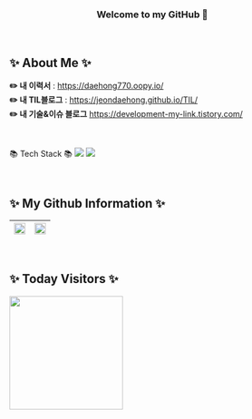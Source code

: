 <div align="center">
  
### Welcome to my GitHub 🚀

</div>

<br>

## ✨ About Me ✨
**✏️ 내 이력서** : https://daehong770.oopy.io/
<br>
**✏️ 내 TIL블로그** : https://jeondaehong.github.io/TIL/
<br>
**✏️ 내 기술&이슈 블로그** https://development-my-link.tistory.com/

<br>

📚 Tech Stack 📚
  <img src="https://img.shields.io/badge/Java-007396?style=flat&logo=OpenJDK&logoColor=white"/>
  <img src="https://img.shields.io/badge/Spring-6DB33F?style=flat&logo=Spring&logoColor=white"/>

<br>

## ✨ My Github Information ✨
| <img src="https://github-readme-stats.vercel.app/api/top-langs/?username=Jeondaehong&layout=compact" width="100%"> | <img src="https://github-readme-stats.vercel.app/api?username=Jeondaehong&show_icons=true" width="100%"> |
|---|---|

<br>

## ✨ Today Visitors ✨
<a href="https://hits.seeyoufarm.com">
  <img src="https://hits.seeyoufarm.com/api/count/incr/badge.svg?url=https%3A%2F%2Fgithub.com%2FJeonDaehong%2FJeonDaehong%2Fhit-counter&count_bg=%238ADEF9&title_bg=%23555555&icon=&icon_color=%23E7E7E7&title=hits&edge_flat=false" width="200">
</a>


